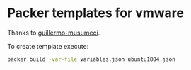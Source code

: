 # Packer templates for vmware

Thanks to [guillermo-musumeci](https://github.com/guillermo-musumeci/packer-vsphere-iso-linux/tree/master/Debian-10).

To create template execute:

``` bash
packer build -var-file variables.json ubuntu1804.json
```
